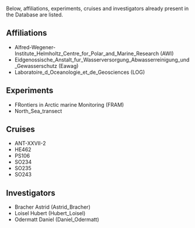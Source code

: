 Below, affiliations, experiments, cruises and investigators already present in the Database are listed.

## Affiliations
- Alfred-Wegener-Institute_Helmholtz_Centre_for_Polar_and_Marine_Research (AWI)
- Eidgenossische_Anstalt_fur_Wasserversorgung_Abwasserreinigung_und_Gewasserschutz (Eawag)
- Laboratoire_d_Oceanologie_et_de_Geosciences (LOG)

## Experiments
- FRontiers in Arctic marine Monitoring (FRAM)
- North_Sea_transect


## Cruises
- ANT-XXVII-2
- HE462
- PS106
- SO234
- SO235
- SO243


## Investigators
- Bracher Astrid (Astrid_Bracher)
- Loisel Hubert (Hubert_Loisel)
- Odermatt Daniel (Daniel_Odermatt)
